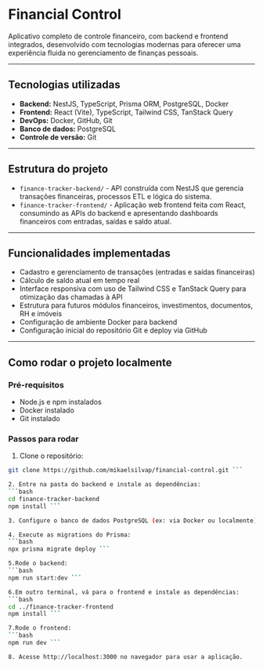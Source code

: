 # Financial Control

Aplicativo completo de controle financeiro, com backend e frontend integrados, desenvolvido com tecnologias modernas para oferecer uma experiência fluida no gerenciamento de finanças pessoais.

---

## Tecnologias utilizadas

- **Backend:** NestJS, TypeScript, Prisma ORM, PostgreSQL, Docker  
- **Frontend:** React (Vite), TypeScript, Tailwind CSS, TanStack Query  
- **DevOps:** Docker, GitHub, Git  
- **Banco de dados:** PostgreSQL  
- **Controle de versão:** Git  

---

## Estrutura do projeto

- `finance-tracker-backend/` - API construída com NestJS que gerencia transações financeiras, processos ETL e lógica do sistema.  
- `finance-tracker-frontend/` - Aplicação web frontend feita com React, consumindo as APIs do backend e apresentando dashboards financeiros com entradas, saídas e saldo atual.

---

## Funcionalidades implementadas

- Cadastro e gerenciamento de transações (entradas e saídas financeiras)  
- Cálculo de saldo atual em tempo real  
- Interface responsiva com uso de Tailwind CSS e TanStack Query para otimização das chamadas à API  
- Estrutura para futuros módulos financeiros, investimentos, documentos, RH e imóveis  
- Configuração de ambiente Docker para backend  
- Configuração inicial do repositório Git e deploy via GitHub

---

## Como rodar o projeto localmente

### Pré-requisitos

- Node.js e npm instalados  
- Docker instalado  
- Git instalado  

### Passos para rodar

1. Clone o repositório:  
```bash
git clone https://github.com/mikaelsilvap/financial-control.git ```

2. Entre na pasta do backend e instale as dependências:
```bash
cd finance-tracker-backend
npm install ```

3. Configure o banco de dados PostgreSQL (ex: via Docker ou localmente) e ajuste o arquivo .env com suas credenciais.

4. Execute as migrations do Prisma:
```bash
npx prisma migrate deploy ```

5.Rode o backend:
```bash
npm run start:dev ```

6.Em outro terminal, vá para o frontend e instale as dependências:
```bash
cd ../finance-tracker-frontend
npm install ```

7.Rode o frontend:
```bash
npm run dev ```

8. Acesse http://localhost:3000 no navegador para usar a aplicação.


